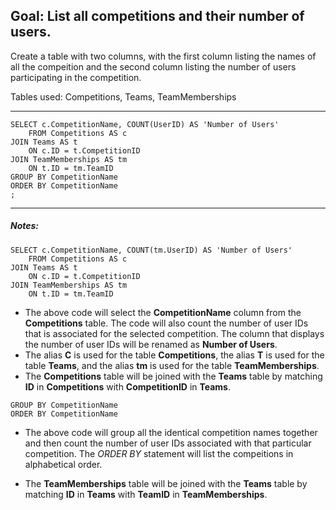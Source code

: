 
## Goal: List all competitions and their number of users.

Create a table with two columns, with the first column listing the names of all the compeition and the second column listing the number of users participating in the competition.

Tables used: Competitions, Teams, TeamMemberships

---
```
SELECT c.CompetitionName, COUNT(UserID) AS 'Number of Users'
    FROM Competitions AS c
JOIN Teams AS t
    ON c.ID = t.CompetitionID
JOIN TeamMemberships AS tm
    ON t.ID = tm.TeamID
GROUP BY CompetitionName
ORDER BY CompetitionName
;
```
---

##### Notes:

```
SELECT c.CompetitionName, COUNT(tm.UserID) AS 'Number of Users'
    FROM Competitions AS c
JOIN Teams AS t
    ON c.ID = t.CompetitionID
JOIN TeamMemberships AS tm
    ON t.ID = tm.TeamID
```
* The above code will select the **CompetitionName** column from the **Competitions** table. The code will also count the number of user IDs that is associated for the selected competition. The column that displays the number of user IDs will be renamed as **Number of Users**.
* The alias **C** is used for the table **Competitions**, the alias **T** is used for the table **Teams**, and the alias **tm** is used for the table **TeamMemberships**.
* The **Competitions** table will be joined with the **Teams** table by matching **ID** in **Competitions** with **CompetitionID** in **Teams**.

```
GROUP BY CompetitionName
ORDER BY CompetitionName
```
* The above code will group all the identical competition names together and then count the number of user IDs associated with that particular competition. The *ORDER BY* statement will list the compeitions in alphabetical order.

* The **TeamMemberships** table will be joined with the **Teams** table by matching **ID** in **Teams** with **TeamID** in **TeamMemberships**.
